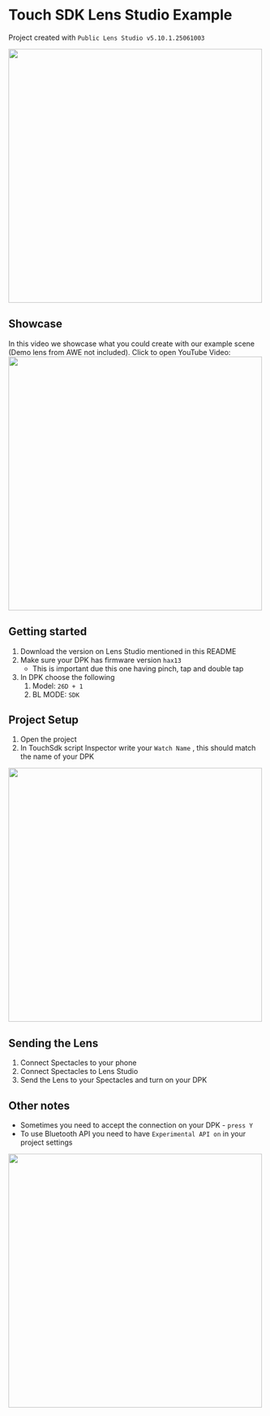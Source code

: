 
# Touch SDK Lens Studio Example
Project created with `Public Lens Studio v5.10.1.25061003`

<img src="Readme_images/example.gif" width="500">

## Showcase
In this video we showcase what you could create with our example scene (Demo lens from AWE not included). 
Click to open YouTube Video:
<br>
<a href="https://youtu.be/MoGz7ZWELhk" target="_blank">
  <img src="https://i.ibb.co/YJzJg4s/Spectacles-Doublepoint-Demo-AWE25-thumb.png" width="500">
</a>




## Getting started
1. Download the version on Lens Studio mentioned in this README
2. Make sure your DPK has firmware version `hax13`  
    - This is important due this one having pinch, tap and double tap
3. In DPK choose the following
    1. Model: `26D + 1`
    2. BL MODE: `SDK`


## Project Setup
1. Open the project 
2. In TouchSdk script Inspector write your `Watch Name` , this should match the name of your DPK
<img src="https://i.ibb.co/xqT9D3N0/watch-name.png" width="500">


## Sending the Lens
1. Connect Spectacles to your phone
2. Connect Spectacles to Lens Studio
3. Send the Lens to your Spectacles and turn on your DPK


## Other notes
- Sometimes you need to accept the connection on your DPK - `press Y`
- To use Bluetooth API you need to have `Experimental API on` in your project settings
<img src="https://i.ibb.co/CLg1127/project-settings.png" width="500">

